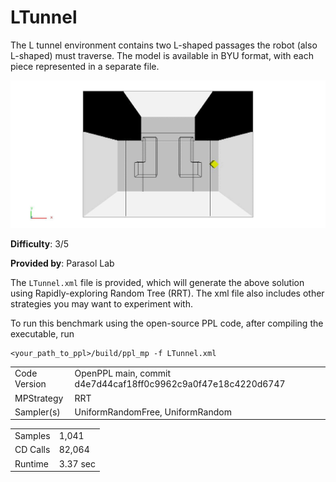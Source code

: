 # LTunnel
The L tunnel environment contains two L-shaped passages the robot (also L-shaped) must traverse.
The model is available in BYU format, with each piece represented in a separate file.

![Alt Text](media/LTunnel.gif)

__Difficulty__: 3/5

__Provided by__: Parasol Lab

The ```LTunnel.xml``` file is provided, which will generate the above solution using Rapidly-exploring Random Tree (RRT). The xml file also includes other strategies you may want to experiment with.

To run this benchmark using the open-source PPL code, after compiling the executable, run

```
<your_path_to_ppl>/build/ppl_mp -f LTunnel.xml
```
|  |  |
| ------ | ------ |
| Code Version       |  OpenPPL main, commit d4e7d44caf18ff0c9962c9a0f47e18c4220d6747 |
| MPStrategy       |   RRT     |
| Sampler(s)       |   UniformRandomFree, UniformRandom     |

|  |  |
| ------ | ------ |
| Samples       |   1,041    |
| CD Calls       |  82,064  |
| Runtime       |    3.37 sec   |